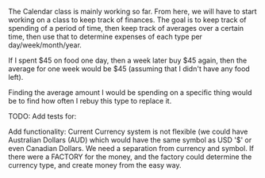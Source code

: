 The Calendar class is mainly working so far. From here, we will have to start
working on a class to keep track of finances. The goal is to keep track of
spending of a period of time, then keep track of averages over a certain time,
then use that to determine expenses of each type per day/week/month/year.

If I spent $45 on food one day, then a week later buy $45 again, then the
average for one week would be $45 (assuming that I didn't have any food left).

Finding the average amount I would be spending on a specific thing would
be to find how often I rebuy this type to replace it.

TODO:
Add tests for:

Add functionality:
    Current Currency system is not flexible (we could have Australian Dollars
    (AUD) which would have the same symbol as USD '$' or even Canadian Dollars.
    We need a separation from currency and symbol. If there were a FACTORY for
    the money, and the factory could determine the currency type, and create
    money from the easy way.

